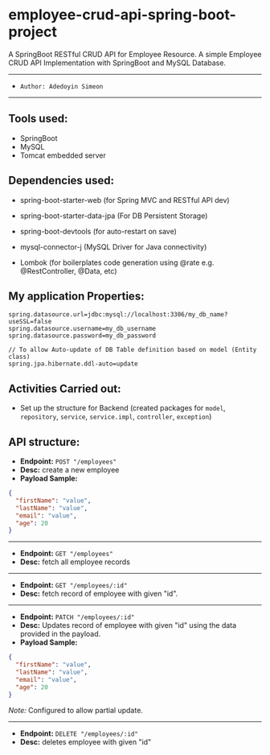 # employee-crud-api-spring-boot-project

A SpringBoot RESTful CRUD API for Employee Resource.
A simple Employee CRUD API Implementation with SpringBoot and MySQL Database.

---

- `Author: Adedoyin Simeon`

---

## **Tools used:**

- SpringBoot
- MySQL
- Tomcat embedded server

## **Dependencies used:**

- spring-boot-starter-web (for Spring MVC and RESTful API dev)

- spring-boot-starter-data-jpa (For DB Persistent Storage)

- spring-boot-devtools (for auto-restart on save)

- mysql-connector-j (MySQL Driver for Java connectivity)

- Lombok (for boilerplates code generation using @rate e.g. @RestController, @Data, etc)

## **My application Properties:**

```code:java
spring.datasource.url=jdbc:mysql://localhost:3306/my_db_name?useSSL=false
spring.datasource.username=my_db_username
spring.datasource.password=my_db_password

// To allow Auto-update of DB Table definition based on model (Entity class)
spring.jpa.hibernate.ddl-auto=update
```

## **Activities Carried out:**

- Set up the structure for Backend (created packages for `model`, `repository`, `service`, `service.impl`, `controller`, `exception`)

## **API structure:**

- **Endpoint:** `POST "/employees"`
- **Desc:** create a new employee
- **Payload Sample:**

```json
{
  "firstName": "value",
  "lastName": "value",
  "email": "value",
  "age": 20
}
```

---

- **Endpoint:** `GET "/employees"`
- **Desc:** fetch all employee records

---

- **Endpoint:** `GET "/employees/:id"`
- **Desc:** fetch record of employee with given "id".

---

- **Endpoint:** `PATCH "/employees/:id"`
- **Desc:** Updates record of employee with given "id" using the data provided in the payload.
- **Payload Sample:**

```json
{
  "firstName": "value",
  "lastName": "value",
  "email": "value",
  "age": 20
}
```

_Note:_ Configured to allow partial update.

---

- **Endpoint:** `DELETE "/employees/:id"`
- **Desc:** deletes employee with given "id"
